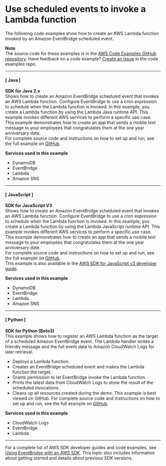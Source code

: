 # Use scheduled events to invoke a Lambda function<a name="example_cross_LambdaScheduledEvents_section"></a>

The following code examples show how to create an AWS Lambda function invoked by an Amazon EventBridge scheduled event\.

**Note**  
The source code for these examples is in the [AWS Code Examples GitHub repository](https://github.com/awsdocs/aws-doc-sdk-examples)\. Have feedback on a code example? [Create an Issue](https://github.com/awsdocs/aws-doc-sdk-examples/issues/new/choose) in the code examples repo\. 

------
#### [ Java ]

**SDK for Java 2\.x**  
 Shows how to create an Amazon EventBridge scheduled event that invokes an AWS Lambda function\. Configure EventBridge to use a cron expression to schedule when the Lambda function is invoked\. In this example, you create a Lambda function by using the Lambda Java runtime API\. This example invokes different AWS services to perform a specific use case\. This example demonstrates how to create an app that sends a mobile text message to your employees that congratulates them at the one year anniversary date\.   
 For complete source code and instructions on how to set up and run, see the full example on [GitHub](https://github.com/awsdocs/aws-doc-sdk-examples/tree/main/javav2/usecases/creating_scheduled_events)\.   

**Services used in this example**
+ DynamoDB
+ EventBridge
+ Lambda
+ Amazon SNS

------
#### [ JavaScript ]

**SDK for JavaScript V3**  
 Shows how to create an Amazon EventBridge scheduled event that invokes an AWS Lambda function\. Configure EventBridge to use a cron expression to schedule when the Lambda function is invoked\. In this example, you create a Lambda function by using the Lambda JavaScript runtime API\. This example invokes different AWS services to perform a specific use case\. This example demonstrates how to create an app that sends a mobile text message to your employees that congratulates them at the one year anniversary date\.   
 For complete source code and instructions on how to set up and run, see the full example on [GitHub](https://github.com/awsdocs/aws-doc-sdk-examples/tree/main/javascriptv3/example_code/cross-services/lambda-scheduled-events)\.   
This example is also available in the [AWS SDK for JavaScript v3 developer guide](https://docs.aws.amazon.com/sdk-for-javascript/v3/developer-guide/scheduled-events-invoking-lambda-example.html)\.  

**Services used in this example**
+ DynamoDB
+ EventBridge
+ Lambda
+ Amazon SNS

------
#### [ Python ]

**SDK for Python \(Boto3\)**  
 This example shows how to register an AWS Lambda function as the target of a scheduled Amazon EventBridge event\. The Lambda handler writes a friendly message and the full event data to Amazon CloudWatch Logs for later retrieval\.   
+ Deploys a Lambda function\.
+ Creates an EventBridge scheduled event and makes the Lambda function the target\.
+ Grants permission to let EventBridge invoke the Lambda function\.
+ Prints the latest data from CloudWatch Logs to show the result of the scheduled invocations\.
+ Cleans up all resources created during the demo\.
 This example is best viewed on GitHub\. For complete source code and instructions on how to set up and run, see the full example on [GitHub](https://github.com/awsdocs/aws-doc-sdk-examples/tree/main/python/example_code/lambda#readme)\.   

**Services used in this example**
+ CloudWatch Logs
+ EventBridge
+ Lambda

------

For a complete list of AWS SDK developer guides and code examples, see [Using EventBridge with an AWS SDK](sdk-general-information-section.md)\. This topic also includes information about getting started and details about previous SDK versions\.